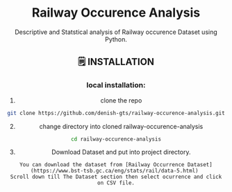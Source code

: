 <div align='center'>
    <h1><b>Railway Occurence Analysis</b></h1>
    <p>Descriptive and Statstical analysis of Railway occurence Dataset using Python.</p>


## 🗒️ **INSTALLATION**

### local installation:

1. clone the repo

```bash
git clone https://github.com/denish-gts/railway-occurence-analysis.git
```

2. change directory into cloned railway-occurence-analysis

```bash
cd railway-occurence-analysis
```

3. Download Dataset and put into project directory. 
```
You can download the dataset from [Railway Occurrence Dataset](https://www.bst-tsb.gc.ca/eng/stats/rail/data-5.html) 
Scroll down till The Dataset section then select ocurrence and click on CSV file.
```
